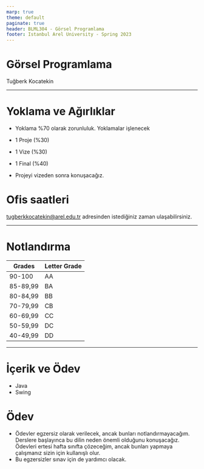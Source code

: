 ```yaml
---
marp: true
theme: default
paginate: true
header: BLML304 - Görsel Programlama
footer: Istanbul Arel University - Spring 2023
---
```


# Görsel Programlama 
Tuğberk Kocatekin

---

# Yoklama ve Ağırlıklar

* Yoklama %70 olarak zorunluluk. Yoklamalar işlenecek
* 1 Proje (%30)
* 1 Vize (%30)
* 1 Final (%40)

* Projeyi vizeden sonra konuşacağız.

# Ofis saatleri
tugberkkocatekin@arel.edu.tr adresinden istediğiniz zaman ulaşabilirsiniz.


---

# Notlandırma

| **Grades** | **Letter Grade** |
|------------|------------------|
| 90-100     | AA               |
| 85-89,99   | BA               |
| 80-84,99   | BB               |
| 70-79,99   | CB               |
| 60-69,99   | CC               |
| 50-59,99   | DC               |
| 40-49,99   | DD               |

---

# İçerik ve Ödev

* Java
* Swing

# Ödev
* Ödevler egzersiz olarak verilecek, ancak bunları notlandırmayacağım. Derslere başlayınca bu dilin neden önemli olduğunu konuşacağız. Ödevleri ertesi hafta sınıfta çözeceğim, ancak bunları yapmaya çalışmanız sizin için kullanışlı olur.
* Bu egzersizler sınav için de yardımcı olacak.



